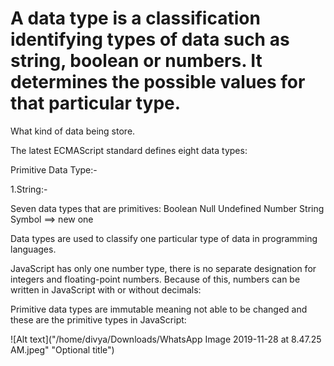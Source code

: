 # A data type is a classification identifying types of data such as string, boolean or numbers. It determines the possible values for that particular type.

What kind of data being store.


The latest ECMAScript standard defines eight data types:


Primitive Data Type:- 

1.String:- 

Seven data types that are primitives:
Boolean
Null
Undefined
Number
String
Symbol ==> new one


Data types are used to classify one particular type of data in programming languages. 


JavaScript has only one number type, there is no separate designation for integers and floating-point numbers. Because of this, numbers can be written in JavaScript with or without decimals:



Primitive data types are immutable meaning not able to be changed and these are the primitive types in JavaScript:



<!-- /home/divya/Downloads/WhatsApp Image 2019-11-28 at 8.47.25 AM.jpeg -->

![Alt text]("/home/divya/Downloads/WhatsApp Image 2019-11-28 at 8.47.25 AM.jpeg" "Optional title")
